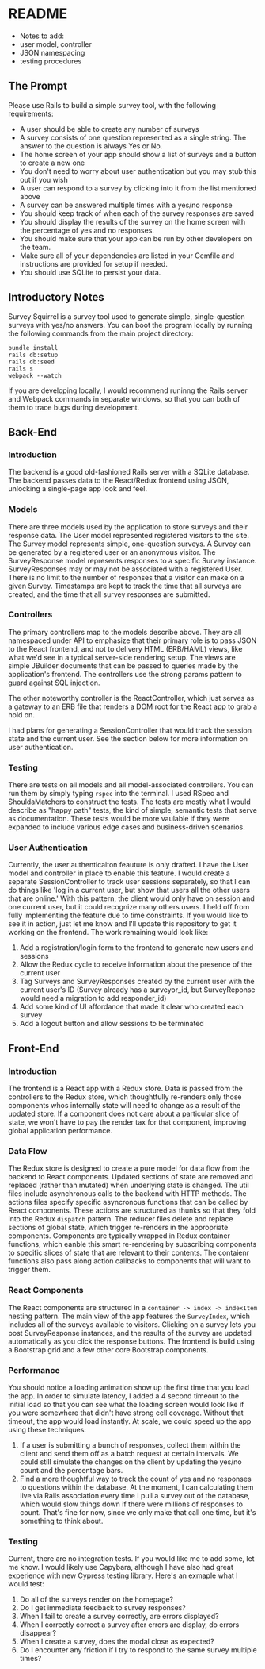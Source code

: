 # README

- Notes to add:
- user model, controller
- JSON namespacing
- testing procedures

## The Prompt

Please use Rails to build a simple survey tool, with the following requirements:
* A user should be able to create any number of surveys
* A survey consists of one question represented as a single string. The answer to the question is always Yes or No.
* The home screen of your app should show a list of surveys and a button to create a new one
* You don't need to worry about user authentication but you may stub this out if you wish
* A user can respond to a survey by clicking into it from the list mentioned above
* A survey can be answered multiple times with a yes/no response
* You should keep track of when each of the survey responses are saved
* You should display the results of the survey on the home screen with the percentage of yes and no responses.
* You should make sure that your app can be run by other developers on the team.
* Make sure all of your dependencies are listed in your Gemfile and instructions are provided for setup if needed.
* You should use SQLite to persist your data.

## Introductory Notes

Survey Squirrel is a survey tool used to generate simple, single-question surveys with yes/no answers. You can boot the program locally by running the following commands from the main project directory:

```
bundle install
rails db:setup
rails db:seed
rails s
webpack --watch
```

If you are developing locally, I would recommend runinng the Rails server and Webpack commands in separate windows, so that you can both of them to trace bugs during development.

## Back-End

### Introduction

The backend is a good old-fashioned Rails server with a SQLite database. The backend passes data to the React/Redux frontend using JSON, unlocking a single-page app look and feel.

### Models

There are three models used by the application to store surveys and their response data. The User model represented registered visitors to the site. The Survey model represents simple, one-question surveys. A Survey can be generated by a registered user or an anonymous visitor. The SurveyResponse model represents responses to a specific Survey instance. SurveyResponses may or may not be associated with a registered User. There is no limit to the number of responses that a visitor can make on a given Survey. Timestamps are kept to track the time that all surveys are created, and the time that all survey responses are submitted.

### Controllers

The primary controllers map to the models describe above. They are all namespaced under API to emphasize that their primary role is to pass JSON to the React frontend, and not to delivery HTML (ERB/HAML) views, like what we'd see in a typical server-side rendering setup. The views are simple JBuilder documents that can be passed to queries made by the application's frontend. The controllers use the strong params pattern to guard against SQL injection.

The other noteworthy controller is the ReactController, which just serves as a gateway to an ERB file that renders a DOM root for the React app to grab a hold on.

I had plans for generating a SessionController that would track the session state and the current user. See the section below for more information on user authentication.

### Testing

There are tests on all models and all model-associated controllers. You can run them by simply typing `rspec` into the terminal. I used RSpec and ShouldaMatchers to construct the tests. The tests are mostly what I would describe as "happy path" tests, the kind of simple, semantic tests that serve as documentation. These tests would be more vaulable if they were expanded to include various edge cases and business-driven scenarios.

### User Authentication

Currently, the user authenticaiton feauture is only drafted. I have the User model and controller in place to enable this feature. I would create a separate SessionController to track user sessions separately, so that I can do things like 'log in a current user, but show that users all the other users that are online.' With this pattern, the client would only have on session and one current user, but it could recognize many others users. I held off from fully implementing the feature due to time constraints. If you would like to see it in action, just let me know and I'll update this repository to get it working on the frontend. The work remaining would look like:
1. Add a registration/login form to the frontend to generate new users and sessions
2. Allow the Redux cycle to receive information about the presence of the current user
3. Tag Surveys and SurveyResponses created by the current user with the current user's ID (Survey already has a surveyor_id, but SurveyReponse would need a migration to add responder_id)
4. Add some kind of UI affordance that made it clear who created each survey
5. Add a logout button and allow sessions to be terminated

## Front-End

### Introduction

The frontend is a React app with a Redux store. Data is passed from the controllers to the Redux store, which thoughtfully re-renders only those components whos internally state will need to change as a result of the updated store. If a component does not care about a particular slice of state, we won't have to pay the render tax for that component, improving global application performance.

### Data Flow

The Redux store is designed to create a pure model for data flow from the backend to React components. Updated sections of state are removed and replaced (rather than mutated) when underlying state is changed. The util files include asynchronous calls to the backend with HTTP methods. The actions files specify specific asyncronous functions that can be called by React components. These actions are structured as thunks so that they fold into the Redux `dispatch` pattern. The reducer files delete and replace sections of global state, which trigger re-renders in the appropriate components. Components are typically wrapped in Redux container functions, which eanble this smart re-rendering by subscribing components to specific slices of state that are relevant to their contents. The contaienr functions also pass along action callbacks to components that will want to trigger them.

### React Components

The React components are structured in a  `container -> index -> indexItem`  nesting pattern. The main view of the app features the `SurveyIndex`, which includes all of the surveys available to visitors. Clicking on a survey lets you post SurveyResponse instances, and the results of the survey are updated automatically as you click the response buttons. The frontend is build using a Bootstrap grid and a few other core Bootstrap components.

### Performance

You should notice a loading animation show up the first time that you load the app. In order to simulate latency, I added a 4 second timeout to the initial load so that you can see what the loading screen would look like if you were somewhere that didn't have strong cell coverage. Without that timeout, the app would load instantly. At scale, we could speed up the app using these techniques:
1. If a user is submitting a bunch of responses, collect them within the client and send them off as a batch request at certain intervals. We could still simulate the changes on the client by updating the yes/no count and the percentage bars.
2. Find a more thoughtful way to track the count of yes and no responses to questions within the database. At the moment, I can calculating them live via Rails association every time I pull a survey out of the database, which would slow things down if there were millions of responses to count. That's fine for now, since we only make that call one time, but it's something to think about.

### Testing

Current, there are no integration tests. If you would like me to add some, let me know. I would likely use Capybara, although I have also had great experience with new Cypress testing library. Here's an exmaple what I would test:
1. Do all of the surveys render on the homepage?
2. Do I get immediate feedback to survey responses?
3. When I fail to create a survey correctly, are errors displayed?
4. When I correctly correct a survey after errors are display, do errors disappear?
5. When I create a survey, does the modal close as expected?
6. Do I encounter any friction if I try to respond to the same survey multiple times?
